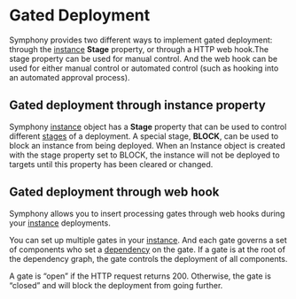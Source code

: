 # Gated Deployment
Symphony provides two different ways to implement gated deployment: through the [instance](../uom/instance.md) **Stage** property, or through a HTTP web hook.The stage property can be used for manual control. And the web hook can be used for either manual control or automated control (such as hooking into an automated approval process).

## Gated deployment through instance property

Symphony [instance](../uom/instance.md)  object has a **Stage** property that can be used to control different [stages](../instance-management/instance-management.md#stages) of a deployment. A special stage, **BLOCK**, can be used to block an instance from being deployed. When an Instance object is created with the stage property set to BLOCK, the instance will not be deployed to targets until this property has been cleared or changed. 

## Gated deployment through web hook

Symphony allows you to insert processing gates through web hooks during your [instance](../uom/instance.md) deployments.

<!--
For example, you can invoke an external approval process, as introduced in the [human approval](./human-approval.md) scenario. 
-->

You can set up multiple gates in your [instance](../uom/instance.md). And each gate governs a set of components who set a [dependency](../uom/solution.md#depedencies) on the gate. If a gate is at the root of the dependency graph, the gate controls the deployment of all components.

A gate is “open” if the HTTP request returns 200. Otherwise, the gate is “closed” and will block the deployment from going further.